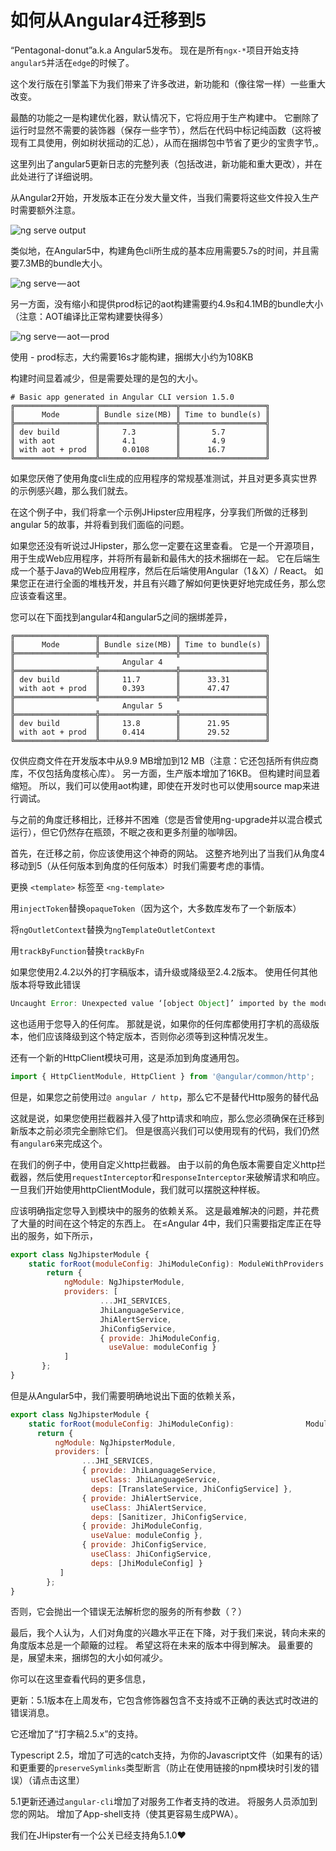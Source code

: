 # 如何从Angular4迁移到5

“Pentagonal-donut”a.k.a Angular5发布。
现在是所有`ngx-*`项目开始支持`angular5`并活在`edge`的时候了。

这个发行版在引擎盖下为我们带来了许多改进，新功能和（像往常一样）一些重大改变。

最酷的功能之一是构建优化器，默认情况下，它将应用于生产构建中。
它删除了运行时显然不需要的装饰器（保存一些字节），然后在代码中标记纯函数（这将被现有工具使用，例如树状摇动的汇总），从而在捆绑包中节省了更少的宝贵字节,。

这里列出了angular5更新日志的完整列表（包括改进，新功能和重大更改），并在此处进行了详细说明。

从Angular2开始，开发版本正在分发大量文件，当我们需要将这些文件投入生产时需要额外注意。

![ng serve output](https://cdn-images-1.medium.com/max/1600/1*eosr4_YG5n_ZTSkl58h2qw.png)

类似地，在Angular5中，构建角色cli所生成的基本应用需要5.7s的时间，并且需要7.3MB的bundle大小。

![ng serve — aot](https://cdn-images-1.medium.com/max/1600/1*q0H-sBM856EKFtwmRgSNdg.png)

另一方面，没有缩小和提供prod标记的aot构建需要约4.9s和4.1MB的bundle大小（注意：AOT编译比正常构建要快得多）

![ng serve — aot — prod](https://cdn-images-1.medium.com/max/1600/1*DbfZL2c50kPrwOs3dKnIdg.png)

使用 -  prod标志，大约需要16s才能构建，捆绑大小约为108KB

构建时间显着减少，但是需要处理的是包的大小。

```
# Basic app generated in Angular CLI version 1.5.0
╔══════════════════╦═════════════════╦═══════════════════╗
║      Mode        ║ Bundle size(MB) ║ Time to bundle(s) ║
╠══════════════════╬═════════════════╬═══════════════════╣
║ dev build        ║     7.3         ║       5.7         ║
║ with aot         ║     4.1         ║       4.9         ║
║ with aot + prod  ║     0.0108      ║      16.7         ║
╚══════════════════╩═════════════════╩═══════════════════╝
```

如果您厌倦了使用角度cli生成的应用程序的常规基准测试，并且对更多真实世界的示例感兴趣，那么我们就去。

在这个例子中，我们将拿一个示例JHipster应用程序，分享我们所做的迁移到angular 5的故事，并将看到我们面临的问题。

如果您还没有听说过JHipster，那么您一定要在这里查看。
它是一个开源项目，用于生成Web应用程序，并将所有最新和最伟大的技术捆绑在一起。
它在后端生成一个基于Java的Web应用程序，然后在后端使用Angular（1＆X）/ React。
如果您正在进行全面的堆栈开发，并且有兴趣了解如何更快更好地完成任务，那么您应该查看这里。

您可以在下面找到angular4和angular5之间的捆绑差异，

```
╔══════════════════╦═════════════════╦═══════════════════╗
║      Mode        ║ Bundle size(MB) ║ Time to bundle(s) ║
╠══════════════════╬═════════════════╬═══════════════════╣
║                        Angular 4                       ║
╠══════════════════╬═════════════════╬═══════════════════╣
║ dev build        ║     11.7        ║      33.31        ║
║ with aot + prod  ║     0.393       ║      47.47        ║
╠══════════════════╬═════════════════╬═══════════════════╣
║                        Angular 5                       ║
╠══════════════════╬═════════════════╬═══════════════════╣
║ dev build        ║     13.8        ║      21.95        ║
║ with aot + prod  ║     0.414       ║      29.52        ║
╚══════════════════╩═════════════════╩═══════════════════╝
```

仅供应商文件在开发版本中从9.9 MB增加到12 MB（注意：它还包括所有供应商库，不仅包括角度核心库）。
另一方面，生产版本增加了16KB。
但构建时间显着缩短。
所以，我们可以使用aot构建，即使在开发时也可以使用source map来进行调试。

与之前的角度迁移相比，迁移并不困难（您是否曾使用ng-upgrade并以混合模式运行），但它仍然存在瓶颈，不眠之夜和更多剂量的咖啡因。

首先，在迁移之前，你应该使用这个神奇的网站。
这整齐地列出了当我们从角度4移动到5（从任何版本到角度的任何版本）时我们需要考虑的事情。

更换 `<template>` 标签至 `<ng-template>`

用`injectToken`替换`opaqueToken`（因为这个，大多数库发布了一个新版本）

将`ngOutletContext`替换为`ngTemplateOutletContext`

用`trackByFunction`替换`trackByFn`

如果您使用2.4.2以外的打字稿版本，请升级或降级至2.4.2版本。
使用任何其他版本将导致此错误

```js
Uncaught Error: Unexpected value ‘[object Object]’ imported by the module ‘AppModule’.Please add a @NgModule annotation
```

这也适用于您导入的任何库。
那就是说，如果你的任何库都使用打字机的高级版本，他们应该降级到这个特定版本，否则你必须等到这种情况发生。

还有一个新的HttpClient模块可用，这是添加到角度通用包。

```js
import { HttpClientModule, HttpClient } from '@angular/common/http';
```

但是，如果您之前使用过`@ angular / http`，那么它不是替代Http服务的替代品

这就是说，如果您使用拦截器并入侵了http请求和响应，那么您必须确保在迁移到新版本之前必须完全删除它们。
但是很高兴我们可以使用现有的代码，我们仍然有`angular6`来完成这个。

在我们的例子中，使用自定义http拦截器。
由于以前的角色版本需要自定义http拦截器，然后使用`requestInterceptor`和`responseInterceptor`来破解请求和响应。
一旦我们开始使用httpClientModule，我们就可以摆脱这种样板。

应该明确指定您导入到模块中的服务的依赖关系。
这是最难解决的问题，并花费了大量的时间在这个特定的东西上。
在≤Angular 4中，我们只需要指定库正在导出的服务，如下所示，

```js
export class NgJhipsterModule {
    static forRoot(moduleConfig: JhiModuleConfig): ModuleWithProviders {
        return {
            ngModule: NgJhipsterModule,
            providers: [
                    ...JHI_SERVICES,
                    JhiLanguageService,
                    JhiAlertService,
                    JhiConfigService,
                    { provide: JhiModuleConfig,
                      useValue: moduleConfig }
            ]
       };
}
```

但是从Angular5中，我们需要明确地说出下面的依赖关系，

```js
export class NgJhipsterModule {
    static forRoot(moduleConfig: JhiModuleConfig):                ModuleWithProviders {
      return {
          ngModule: NgJhipsterModule,
          providers: [
                ...JHI_SERVICES,
                { provide: JhiLanguageService,
                  useClass: JhiLanguageService,
                  deps: [TranslateService, JhiConfigService] },
                { provide: JhiAlertService,
                  useClass: JhiAlertService,
                  deps: [Sanitizer, JhiConfigService,                                  TranslateService] },
                { provide: JhiModuleConfig,
                  useValue: moduleConfig },
                { provide: JhiConfigService,
                  useClass: JhiConfigService,
                  deps: [JhiModuleConfig] }
           ]
        };
}
```

否则，它会抛出一个错误无法解析您的服务的所有参数（？）

最后，我个人认为，人们对角度的兴趣水平正在下降，对于我们来说，转向未来的角度版本总是一个颠簸的过程。
希望这将在未来的版本中得到解决。
最重要的是，展望未来，捆绑包的大小如何减少。

你可以在这里查看代码的更多信息，

更新：5.1版本在上周发布，它包含修饰器包含不支持或不正确的表达式时改进的错误消息。

它还增加了“打字稿2.5.x”的支持。

Typescript 2.5，增加了可选的catch支持，为你的Javascript文件（如果有的话）和更重要的`preserveSymlinks`类型断言（防止在使用链接的npm模块时引发的错误）（请点击这里）

5.1更新还通过`angular-cli`增加了对服务工作者支持的改进。
将服务人员添加到您的网站。
增加了App-shell支持（使其更容易生成PWA）。

我们在JHipster有一个公关已经支持角5.1.0❤️